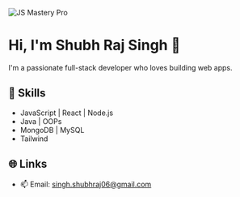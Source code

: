 ![JS Mastery Pro](https://i.postimg.cc/Y24xGvW8/github.png)

# Hi, I'm Shubh Raj Singh 👋

I'm a passionate full-stack developer who loves building web apps.

## 🚀 Skills
- JavaScript | React | Node.js
- Java | OOPs
- MongoDB | MySQL
- Tailwind

## 🌐 Links
- 📫 Email: singh.shubhraj06@gmail.com
